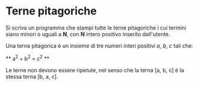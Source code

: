 # Terne pitagoriche

Si scriva un programma che stampi tutte le terne pitagoriche i cui termini siano minori o uguali a **N**, con **N** intero positivo inserito dall'utente.

Una terna pitagorica è un insieme di tre numeri interi positivi *a*, *b*, *c* tali che:

** a<sup>2</sup> + b<sup>2</sup> = c<sup>2</sup> **

Le terne non devono essere ripetute, nel senso che la terna [a, b, c] è la stessa terna [b, a, c].   

